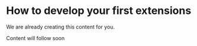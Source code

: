 # How to develop your first extensions

We are already creating this content for you.&#x20;

Content will follow soon
